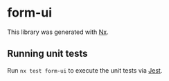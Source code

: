 # form-ui

This library was generated with [Nx](https://nx.dev).

## Running unit tests

Run `nx test form-ui` to execute the unit tests via [Jest](https://jestjs.io).
